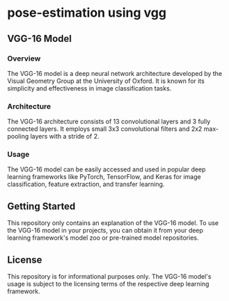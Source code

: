 # pose-estimation using vgg

## VGG-16 Model

### Overview

The VGG-16 model is a deep neural network architecture developed by the Visual Geometry Group at the University of Oxford. It is known for its simplicity and effectiveness in image classification tasks.

### Architecture

The VGG-16 architecture consists of 13 convolutional layers and 3 fully connected layers. It employs small 3x3 convolutional filters and 2x2 max-pooling layers with a stride of 2.

### Usage

The VGG-16 model can be easily accessed and used in popular deep learning frameworks like PyTorch, TensorFlow, and Keras for image classification, feature extraction, and transfer learning.

## Getting Started

This repository only contains an explanation of the VGG-16 model. To use the VGG-16 model in your projects, you can obtain it from your deep learning framework's model zoo or pre-trained model repositories.

## License

This repository is for informational purposes only. The VGG-16 model's usage is subject to the licensing terms of the respective deep learning framework.

